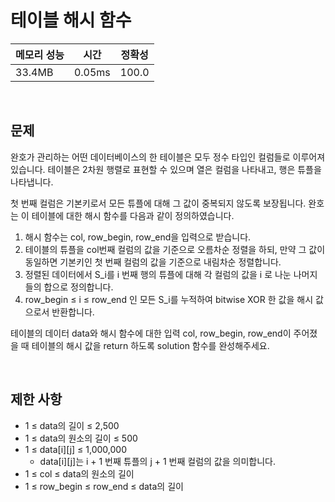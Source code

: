 # 테이블 해시 함수

| 메모리 성능 | 시간   | 정확성 |
| ----------- | ------ | ------ |
| 33.4MB      | 0.05ms | 100.0  |

<br />

## 문제

완호가 관리하는 어떤 데이터베이스의 한 테이블은 모두 정수 타입인 컬럼들로 이루어져 있습니다. 테이블은 2차원 행렬로 표현할 수 있으며 열은 컬럼을 나타내고, 행은 튜플을 나타냅니다.

첫 번째 컬럼은 기본키로서 모든 튜플에 대해 그 값이 중복되지 않도록 보장됩니다. 완호는 이 테이블에 대한 해시 함수를 다음과 같이 정의하였습니다.

1. 해시 함수는 col, row_begin, row_end을 입력으로 받습니다.
2. 테이블의 튜플을 col번째 컬럼의 값을 기준으로 오름차순 정렬을 하되, 만약 그 값이 동일하면 기본키인 첫 번째 컬럼의 값을 기준으로 내림차순 정렬합니다.
3. 정렬된 데이터에서 S_i를 i 번째 행의 튜플에 대해 각 컬럼의 값을 i 로 나눈 나머지들의 합으로 정의합니다.
4. row_begin ≤ i ≤ row_end 인 모든 S_i를 누적하여 bitwise XOR 한 값을 해시 값으로서 반환합니다.

테이블의 데이터 data와 해시 함수에 대한 입력 col, row_begin, row_end이 주어졌을 때 테이블의 해시 값을 return 하도록 solution 함수를 완성해주세요.

<br />

## 제한 사항

- 1 ≤ data의 길이 ≤ 2,500
- 1 ≤ data의 원소의 길이 ≤ 500
- 1 ≤ data[i][j] ≤ 1,000,000
  - data[i][j]는 i + 1 번째 튜플의 j + 1 번째 컬럼의 값을 의미합니다.
- 1 ≤ col ≤ data의 원소의 길이
- 1 ≤ row_begin ≤ row_end ≤ data의 길이
